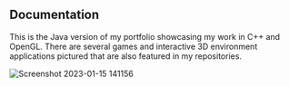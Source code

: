 ## Documentation
This is the Java version of my portfolio showcasing my work in C++ and OpenGL. There are several games and interactive 3D environment applications pictured that are also featured in my repositories.

![Screenshot 2023-01-15 141156](https://user-images.githubusercontent.com/110789514/212561944-96b991d4-31c0-4757-84c0-5544be06054f.png)
